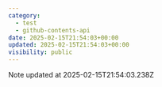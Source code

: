 ```yaml
---
category:
  - test
  - github-contents-api
date: 2025-02-15T21:54:03+00:00
updated: 2025-02-15T21:54:03+00:00
visibility: public
---
```


Note updated at 2025-02-15T21:54:03.238Z
